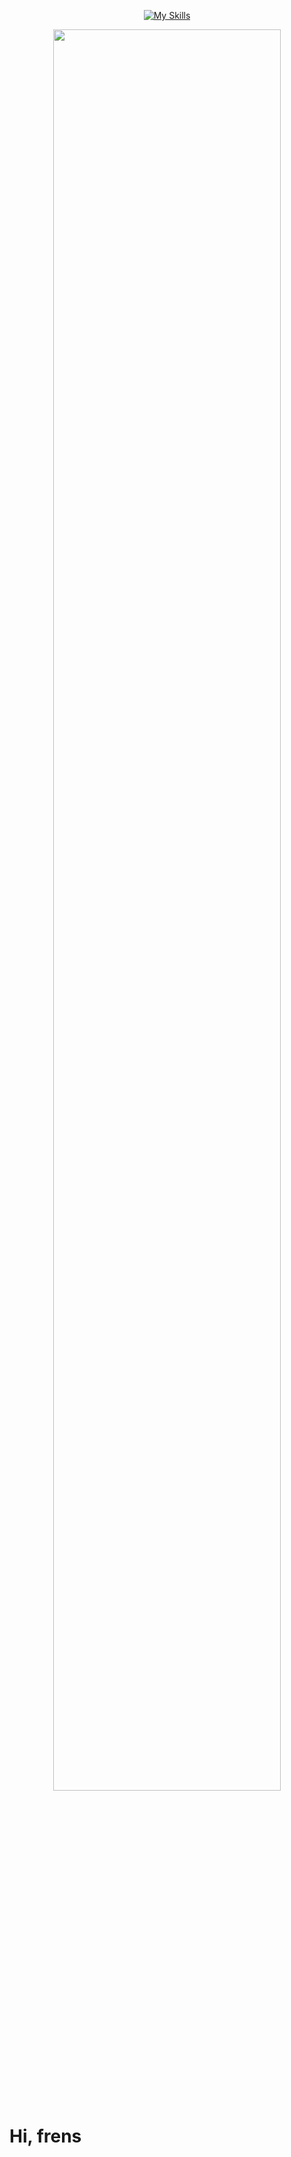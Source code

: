 <p>
<div id="main-div" align="center">
  
[![My Skills](https://skillicons.dev/icons?i=androidstudio,java,kotlin,c,lua,python,linux,idea,ableton)](https://skillicons.dev)
  
</div>
</p>

<div id="header" align="center">
  <img src="https://lh3.googleusercontent.com/drive-viewer/AAOQEOSVEopDjncdU5TcHKE_NxoVP3vA6NUQE7R5mokQTVGYc0S0DmB4tjoNRTd1vRYX8O7YGKYyWss1x_ZlzJz0NfOAHhzO=w2048-h2456" width="85%"/>
</div>

<div>

# Hi, frens
